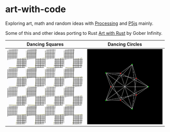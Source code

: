# art-with-code

Exploring art, math and random ideas with [Processing](https://processing.org/) and [P5js](https://p5js.org/) mainly.

Some of this and other ideas porting to Rust [Art with Rust](https://github.com/GoberInfinity/art-with-rust) by Gober Infinity.

| Dancing Squares                              | Dancing Circles                       |
| -------------------------------------------- | ------------------------------------- |
| ![](dancing_squares/dancing_black_white.gif) | ![](concentrical_circles/circles.gif) |


